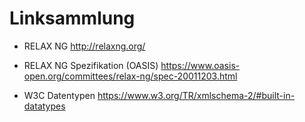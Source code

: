 # Linksammlung

* RELAX NG
  http://relaxng.org/

* RELAX NG Spezifikation (OASIS)
  https://www.oasis-open.org/committees/relax-ng/spec-20011203.html

* W3C Datentypen
  https://www.w3.org/TR/xmlschema-2/#built-in-datatypes
